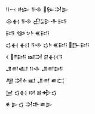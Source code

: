 <div class='block'>
<div class='line'>𒀀𒁁 𒈗 𒀀𒈾 𒌉𒋫𒉌</div>
<div class='line'>𒁲𒈬 𒀀𒈾 𒌷𒁉𒋥𒅀</div>
<div class='line'>𒅀 𒀲𒆳𒈨𒌍𒅀</div>
<div class='line'>𒌓𒈬 𒈬𒋙 𒀀𒈾 𒌓𒈨𒌍𒅀 𒃲𒅀</div>
<div class='line'>𒌋 𒈫𒅀 𒀜𒋫 𒆪𒈬𒌋𒀀</div>
<div class='line'>𒂗𒉣𒅗 𒀀𒈾 𒂗𒉣𒅀</div>
<div class='line'>𒆷 𒋫𒅆𒀜 𒂗𒉣 𒌑𒀫</div>
<div class='line'>𒅁 𒌓𒈬 𒊭 𒂊𒄈𒌓</div>
<div class='line'>𒀭𒉌𒌓 𒋫𒈥𒌑𒉌</div>
</div>
